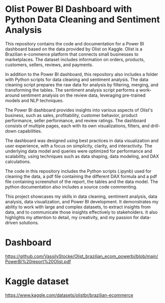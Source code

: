 # Olist Power BI Dashboard with Python Data Cleaning and Sentiment Analysis

This repository contains the code and documentation for a Power BI dashboard based on the data provided by Olist on Kaggle. Olist is a Brazilian e-commerce platform that connects small businesses to marketplaces. The dataset includes information on orders, products, customers, sellers, reviews, and payments.

In addition to the Power BI dashboard, this repository also includes a folder with Python scripts for data cleaning and sentiment analysis. The data cleaning script prepares the raw data for analysis by filtering, merging, and transforming the tables. The sentiment analysis script performs a work-around sentiment analysis on the review data, leveraging pre-trained models and NLP techniques.

The Power BI dashboard provides insights into various aspects of Olist's business, such as sales, profitability, customer behavior, product performance, seller performance, and review ratings. The dashboard consists of multiple pages, each with its own visualizations, filters, and drill-down capabilities.

The dashboard was designed using best practices in data visualization and user experience, with a focus on simplicity, clarity, and interactivity. The underlying data model and queries were optimized for performance and scalability, using techniques such as data shaping, data modeling, and DAX calculations.

The code in this repository includes the Python scripts (.ipynb) used for cleaning the data, a pdf file containing the different DAX formula and a pdf file containing screenshot of the report, the tables and the data model. The python documentation also includes a source code commenting. 

This project showcases my skills in data cleaning, sentiment analysis, data analysis, data visualization, and Power BI development. It demonstrates my ability to work with large and complex datasets, to extract insights from data, and to communicate those insights effectively to stakeholders. It also highlights my attention to detail, my creativity, and my passion for data-driven solutions.

# Dashboard
https://github.com/VassilyStocke/Olist_brazilian_ecom_powerbi/blob/main/PowerBi%20report%20Olist.pdf
# Kaggle dataset 
https://www.kaggle.com/datasets/olistbr/brazilian-ecommerce

